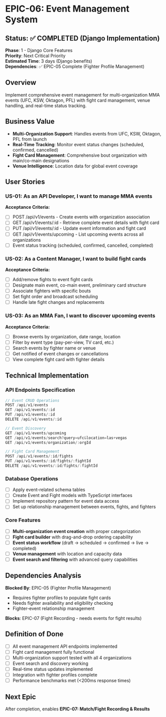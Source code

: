 # EPIC-06: Event Management System

## Status: ✅ COMPLETED (Django Implementation)
**Phase**: 1 - Django Core Features  
**Priority**: Next Critical Priority  
**Estimated Time**: 3 days (Django benefits)  
**Dependencies**: ✅ EPIC-05 Complete (Fighter Profile Management)

## Overview
Implement comprehensive event management for multi-organization MMA events (UFC, KSW, Oktagon, PFL) with fight card management, venue handling, and real-time status tracking.

## Business Value
- **Multi-Organization Support**: Handles events from UFC, KSW, Oktagon, PFL from launch
- **Real-Time Tracking**: Monitor event status changes (scheduled, confirmed, cancelled)
- **Fight Card Management**: Comprehensive bout organization with main/co-main designations
- **Venue Intelligence**: Location data for global event coverage

## User Stories

### US-01: As an API Developer, I want to manage MMA events
**Acceptance Criteria:**
- [ ] POST /api/v1/events - Create events with organization association
- [ ] GET /api/v1/events/:id - Retrieve complete event details with fight card
- [ ] PUT /api/v1/events/:id - Update event information and fight card
- [ ] GET /api/v1/events/upcoming - List upcoming events across all organizations
- [ ] Event status tracking (scheduled, confirmed, cancelled, completed)

### US-02: As a Content Manager, I want to build fight cards
**Acceptance Criteria:**
- [ ] Add/remove fights to event fight cards
- [ ] Designate main event, co-main event, preliminary card structure
- [ ] Associate fighters with specific bouts
- [ ] Set fight order and broadcast scheduling
- [ ] Handle late fight changes and replacements

### US-03: As an MMA Fan, I want to discover upcoming events
**Acceptance Criteria:**
- [ ] Browse events by organization, date range, location
- [ ] Filter by event type (pay-per-view, TV card, etc.)
- [ ] Search events by fighter name or venue
- [ ] Get notified of event changes or cancellations
- [ ] View complete fight card with fighter details

## Technical Implementation

### API Endpoints Specification
```typescript
// Event CRUD Operations
POST /api/v1/events
GET /api/v1/events/:id
PUT /api/v1/events/:id
DELETE /api/v1/events/:id

// Event Discovery
GET /api/v1/events/upcoming
GET /api/v1/events/search?query=ufc&location=las+vegas
GET /api/v1/events/organization/:orgId

// Fight Card Management
POST /api/v1/events/:id/fights
PUT /api/v1/events/:id/fights/:fightId
DELETE /api/v1/events/:id/fights/:fightId
```

### Database Operations
- [ ] Apply event-related schema tables
- [ ] Create Event and Fight models with TypeScript interfaces
- [ ] Implement repository pattern for event data access
- [ ] Set up relationship management between events, fights, and fighters

### Core Features
- [ ] **Multi-organization event creation** with proper categorization
- [ ] **Fight card builder** with drag-and-drop ordering capability
- [ ] **Event status workflow** (draft → scheduled → confirmed → live → completed)
- [ ] **Venue management** with location and capacity data
- [ ] **Event search and filtering** with advanced query capabilities

## Dependencies Analysis
**Blocked By**: EPIC-05 (Fighter Profile Management)
- Requires fighter profiles to populate fight cards
- Needs fighter availability and eligibility checking
- Fighter-event relationship management

**Blocks**: EPIC-07 (Fight Recording - needs events for fight results)

## Definition of Done
- [ ] All event management API endpoints implemented
- [ ] Fight card management fully functional
- [ ] Multi-organization support tested with all 4 organizations
- [ ] Event search and discovery working
- [ ] Real-time status updates implemented
- [ ] Integration with fighter profiles complete
- [ ] Performance benchmarks met (<200ms response times)

## Next Epic
After completion, enables **EPIC-07: Match/Fight Recording & Results**